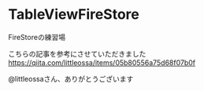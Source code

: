 # TableViewFireStore
FireStoreの練習場


こちらの記事を参考にさせていただきました
https://qiita.com/littleossa/items/05b80556a75d68f07b0f

@littleossaさん、ありがとうございます

